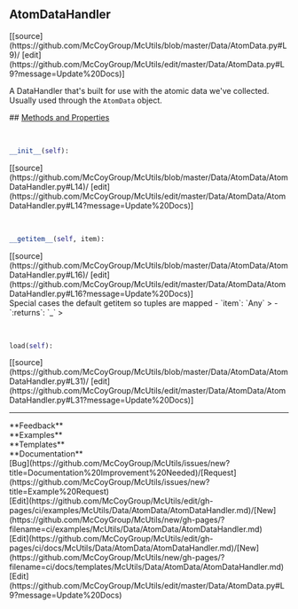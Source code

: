 ## <a id="McUtils.Data.AtomData.AtomDataHandler">AtomDataHandler</a> 

<div class="docs-source-link" markdown="1">
[[source](https://github.com/McCoyGroup/McUtils/blob/master/Data/AtomData.py#L9)/
[edit](https://github.com/McCoyGroup/McUtils/edit/master/Data/AtomData.py#L9?message=Update%20Docs)]
</div>

A DataHandler that's built for use with the atomic data we've collected.
Usually used through the `AtomData` object.







<div class="collapsible-section">
 <div class="collapsible-section collapsible-section-header" markdown="1">
## <a class="collapse-link" data-toggle="collapse" href="#methods" markdown="1"> Methods and Properties</a> <a class="float-right" data-toggle="collapse" href="#methods"><i class="fa fa-chevron-down"></i></a>
 </div>
 <div class="collapsible-section collapsible-section-body collapse show" id="methods" markdown="1">
 
<a id="McUtils.Data.AtomData.AtomDataHandler.__init__" class="docs-object-method">&nbsp;</a> 
```python
__init__(self): 
```
<div class="docs-source-link" markdown="1">
[[source](https://github.com/McCoyGroup/McUtils/blob/master/Data/AtomData/AtomDataHandler.py#L14)/
[edit](https://github.com/McCoyGroup/McUtils/edit/master/Data/AtomData/AtomDataHandler.py#L14?message=Update%20Docs)]
</div>


<a id="McUtils.Data.AtomData.AtomDataHandler.__getitem__" class="docs-object-method">&nbsp;</a> 
```python
__getitem__(self, item): 
```
<div class="docs-source-link" markdown="1">
[[source](https://github.com/McCoyGroup/McUtils/blob/master/Data/AtomData/AtomDataHandler.py#L16)/
[edit](https://github.com/McCoyGroup/McUtils/edit/master/Data/AtomData/AtomDataHandler.py#L16?message=Update%20Docs)]
</div>
Special cases the default getitem so tuples are mapped
  - `item`: `Any`
    > 
  - `:returns`: `_`
    >


<a id="McUtils.Data.AtomData.AtomDataHandler.load" class="docs-object-method">&nbsp;</a> 
```python
load(self): 
```
<div class="docs-source-link" markdown="1">
[[source](https://github.com/McCoyGroup/McUtils/blob/master/Data/AtomData/AtomDataHandler.py#L31)/
[edit](https://github.com/McCoyGroup/McUtils/edit/master/Data/AtomData/AtomDataHandler.py#L31?message=Update%20Docs)]
</div>
 </div>
</div>












---


<div markdown="1" class="text-secondary">
<div class="container">
  <div class="row">
   <div class="col" markdown="1">
**Feedback**   
</div>
   <div class="col" markdown="1">
**Examples**   
</div>
   <div class="col" markdown="1">
**Templates**   
</div>
   <div class="col" markdown="1">
**Documentation**   
</div>
   <div class="col" markdown="1">
   
</div>
   <div class="col" markdown="1">
   
</div>
   <div class="col" markdown="1">
   
</div>
</div>
  <div class="row">
   <div class="col" markdown="1">
[Bug](https://github.com/McCoyGroup/McUtils/issues/new?title=Documentation%20Improvement%20Needed)/[Request](https://github.com/McCoyGroup/McUtils/issues/new?title=Example%20Request)   
</div>
   <div class="col" markdown="1">
[Edit](https://github.com/McCoyGroup/McUtils/edit/gh-pages/ci/examples/McUtils/Data/AtomData/AtomDataHandler.md)/[New](https://github.com/McCoyGroup/McUtils/new/gh-pages/?filename=ci/examples/McUtils/Data/AtomData/AtomDataHandler.md)   
</div>
   <div class="col" markdown="1">
[Edit](https://github.com/McCoyGroup/McUtils/edit/gh-pages/ci/docs/McUtils/Data/AtomData/AtomDataHandler.md)/[New](https://github.com/McCoyGroup/McUtils/new/gh-pages/?filename=ci/docs/templates/McUtils/Data/AtomData/AtomDataHandler.md)   
</div>
   <div class="col" markdown="1">
[Edit](https://github.com/McCoyGroup/McUtils/edit/master/Data/AtomData.py#L9?message=Update%20Docs)   
</div>
   <div class="col" markdown="1">
   
</div>
   <div class="col" markdown="1">
   
</div>
   <div class="col" markdown="1">
   
</div>
</div>
</div>
</div>